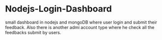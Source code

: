 # Nodejs-Login-Dashboard
small dashboard in nodejs and mongoDB where user login and submit their feedback. Also there is another admi account type where he check all the feedbacks submit by users.
